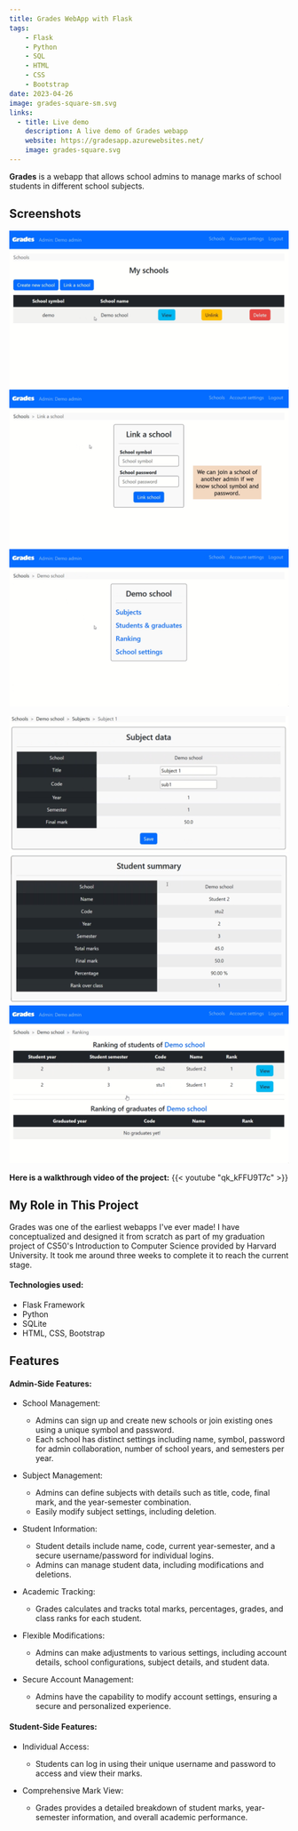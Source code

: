```yaml
---
title: Grades WebApp with Flask
tags:
    - Flask
    - Python
    - SQL
    - HTML
    - CSS
    - Bootstrap
date: 2023-04-26
image: grades-square-sm.svg
links:
  - title: Live demo
    description: A live demo of Grades webapp
    website: https://gradesapp.azurewebsites.net/
    image: grades-square.svg
---
```


**Grades** is a webapp that allows school admins to manage marks of school students in different school subjects.

## Screenshots
![Admin's schools](my_schools.png) ![Link a school](link_a_school.png) ![Single school view](demo_school.png)

![Subject data](subject_data.png) ![Student summary](student_summary.png) ![Ranking](ranking.png)

**Here is a walkthrough video of the project:**
{{< youtube "qk_kFFU9T7c" >}}

## My Role in This Project
Grades was one of the earliest webapps I've ever made! I have conceptualized and designed it from scratch as part of my graduation project of CS50's Introduction to Computer Science provided by Harvard University. It took me around three weeks to complete it to reach the current stage.

#### Technologies used:
- Flask Framework
- Python
- SQLite
- HTML, CSS, Bootstrap

## Features

#### Admin-Side Features:

- School Management:
    - Admins can sign up and create new schools or join existing ones using a unique symbol and password.
    - Each school has distinct settings including name, symbol, password for admin collaboration, number of school years, and semesters per year.

- Subject Management:
    - Admins can define subjects with details such as title, code, final mark, and the year-semester combination.
    - Easily modify subject settings, including deletion.

- Student Information:
    - Student details include name, code, current year-semester, and a secure username/password for individual logins.
    - Admins can manage student data, including modifications and deletions.

- Academic Tracking:
    - Grades calculates and tracks total marks, percentages, grades, and class ranks for each student.

- Flexible Modifications:
    - Admins can make adjustments to various settings, including account details, school configurations, subject details, and student data.

- Secure Account Management:
    - Admins have the capability to modify account settings, ensuring a secure and personalized experience.

#### Student-Side Features:

- Individual Access:
    - Students can log in using their unique username and password to access and view their marks.

- Comprehensive Mark View:
    - Grades provides a detailed breakdown of student marks, year-semester information, and overall academic performance. 

